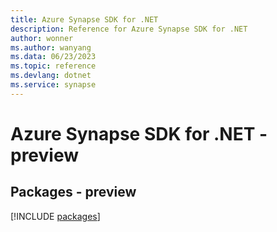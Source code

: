 ```yaml
---
title: Azure Synapse SDK for .NET
description: Reference for Azure Synapse SDK for .NET
author: wonner
ms.author: wanyang
ms.data: 06/23/2023
ms.topic: reference
ms.devlang: dotnet
ms.service: synapse
---
```

# Azure Synapse SDK for .NET - preview
## Packages - preview
[!INCLUDE [packages](synapse-index.md)]